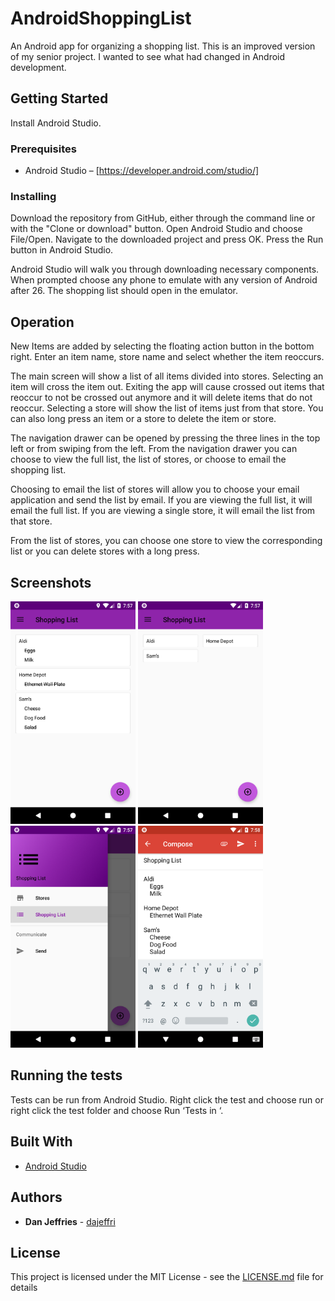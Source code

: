 # AndroidShoppingList

An Android app for organizing a shopping list. This is an improved version of my senior project. I wanted to see what had changed in Android development.

## Getting Started

Install Android Studio.

### Prerequisites

* Android Studio – [https://developer.android.com/studio/]

### Installing

Download the repository from GitHub, either through the command line or with the "Clone or download" button. Open Android Studio and choose File/Open. Navigate to the downloaded project and press OK. 
Press the Run button in Android Studio. 

Android Studio will walk you through downloading necessary components. When prompted choose any phone to emulate with any version of Android after 26. The shopping list should open in the emulator.

## Operation

New Items are added by selecting the floating action button in the bottom right. Enter an item name, store name and select whether the item reoccurs.

The main screen will show a list of all items divided into stores. Selecting an item will cross the item out. Exiting the app will cause crossed out items that reoccur to not be crossed out anymore and it will delete items that do not reoccur. Selecting a store will show the list of items just from that store. You can also long press an item or a store to delete the item or store.

The navigation drawer can be opened by pressing the three lines in the top left or from swiping from the left. From the navigation drawer you can choose to view the full list, the list of stores, or choose to email the shopping list. 

Choosing to email the list of stores will allow you to choose your email application and send the list by email. If you are viewing the full list, it will email the full list. If you are viewing a single store, it will email the list from that store.

From the list of stores, you can choose one store to view the corresponding list or you can delete stores with a long press.

## Screenshots

<img src="FullList.png" alt="Full List" width="200px"/>  <img src="StoreList.png" alt="Store List" width="200px"/>
<img src="NavigationDrawer.png" alt="Navigation Drawer" width="200px"/>  <img src="Email.png" alt="Email" width="200px"/>

## Running the tests

Tests can be run from Android Studio. Right click the test and choose run or right click the test folder and choose Run ‘Tests in ‘.

## Built With

* [Android Studio]( https://developer.android.com/studio/)

## Authors

* **Dan Jeffries** - [dajeffri](https://github.com/dajeffri)

## License

This project is licensed under the MIT License - see the [LICENSE.md](LICENSE) file for details
